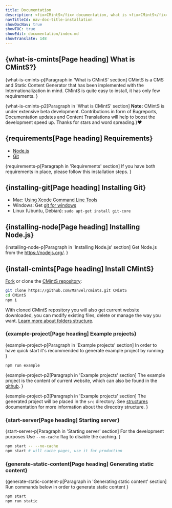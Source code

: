 ```yaml
---
title: Documentation
description: <fix>CMintS</fix> documentation, what is <fix>CMintS</fix> and how to install it.
navTitleId: nav-doc-title-installation
showDocNav: true
showTOC: true
showEdit: documentation/index.md
showTranslate: 148
---
```


## {what-is-cmints[Page heading] What is CMintS?}

{what-is-cmints-p[Paragraph in 'What is CMintS' section]
<fix>CMintS</fix> is a CMS and Static Content Generator that has been
implemented with the Internationalization in mind. <fix>CMintS</fix> is quite
easy to install, it has only few requirements.
}

{what-is-cmints-p2[Paragraph in 'What is CMintS' section] <strong>Note:</strong>
<fix>CMintS</fix> is under extensive beta development. Contributions in form of
Bugreports, Documentation updates and Content Translations will help to boost
the development speed up. Thanks for stars and word spreading.}❤️

## {requirements[Page heading] Requirements}

- <a href="https://nodejs.org/en/download/" target="_blank" rel="noopener">Node.js</a>
- <a href="https://git-scm.com/" target="_blank" rel="noopener">Git</a>

{requirements-p[Paragraph in 'Requirements' section]
If you have both requirements in place, please follow this installation steps.
}

## {installing-git[Page heading] Installing Git}

- Mac: <a href="https://git-scm.com/book/en/v2/Getting-Started-Installing-Git#_installing_on_mac" target="_blank" rel="noopener">Using Xcode Command Line
  Tools</a>
- Windows: Get <a href="https://git-scm.com/download/win" target="_blank" rel="noopener">git for windows</a>
- Linux (Ubuntu, Debian): `sudo apt-get install git-core`

## {installing-node[Page heading] Installing Node.js}

{installing-node-p[Paragraph in 'Installing Node.js' section]
Get <fix>Node.js</fix> from the <a href="https://nodejs.org" target="_blank" rel="noopener">https://nodejs.org/</a>.
}

## {install-cmints[Page heading] Install CMintS}

<a href="https://help.github.com/articles/fork-a-repo/" target="_blank" rel="noopener">Fork</a>
or clone the <a href="https://github.com/Manvel/cmints" target="_blank" rel="noopener">CMintS
repository</a>:
```bash
git clone https://github.com/Manvel/cmints.git CMintS
cd CMintS
npm i
```

With cloned CMintS repository you will also get current website downloaded, you
can modify existing files, delete or manage the way you want. [Learn more about
folders structure](/documentation/getting-started/structure).

### {example-project[Page heading] Example projects}

{example-project-p[Paragraph in 'Example projects' section]
In order to have quick start it's recommended to generate example project by running:
}
```bash
npm run example
```

{example-project-p2[Paragraph in 'Example projects' section]
The example project is the content of current website, which can also be found
in the <a href="https://github.com/Manvel/cmints-website" target="_blank" rel="noopener">github</a>.
}

{example-project-p3[Paragraph in 'Example projects' section]
The generated project will be placed in the `src` directory. See
[structures](/documentation/getting-started/structure) documentation for more
information about the direcotry structure.
}

### {start-server[Page heading] Starting server}

{start-server-p[Paragraph in 'Starting server' section]
For the development purposes Use `--no-cache` flag to disable the caching.
}

```bash
npm start -- --no-cache
npm start # will cache pages, use it for production
```
### {generate-static-content[Page heading] Generating static content}

{generate-static-content-p[Paragraph in 'Generating static content' section]
Run commands below in order to generate static content
}
```bash
npm start
npm run static
```
